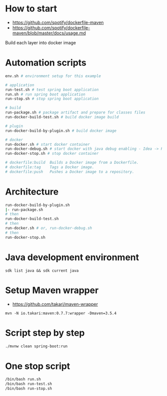 # How to start

- <https://github.com/spotify/dockerfile-maven>
- <https://github.com/spotify/dockerfile-maven/blob/master/docs/usage.md>

Build each layer into docker image

# Automation scripts

```bash
env.sh # environment setup for this example

# application
run-test.sh # test spring boot application
run.sh # run spring boot application
run-stop.sh # stop spring boot application

# build
run-package.sh # package artifact and prepare for classes files
run-docker-build-test.sh # build docker image build

# plugin
run-docker-build-by-plugin.sh # build docker image

# docker
run-docker.sh # start docker container
run-docker-debug.sh # start docker with java debug enabling - Idea -> Run -> Edit Configurations -> Remote
run-docker-stop.sh # stop docker container

# dockerfile:build	Builds a Docker image from a Dockerfile.
# dockerfile:tag	Tags a Docker image.
# dockerfile:push	Pushes a Docker image to a repository.
```

# Architecture

```bash
run-docker-build-by-plugin.sh
|- run-package.sh
# then
run-docker-build-test.sh
# then
run-docker.sh # or, run-docker-debug.sh
# then
run-docker-stop.sh
```

# Java development environment

`sdk list java && sdk current java`

# Setup Maven wrapper

- https://github.com/takari/maven-wrapper

`mvn -N io.takari:maven:0.7.7:wrapper -Dmaven=3.5.4`

# Script step by step

```bash
./mvnw clean spring-boot:run
```

# One stop script

```bash
/bin/bash run.sh
/bin/bash run-test.sh
/bin/bash run-stop.sh
```

